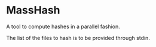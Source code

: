 # MassHash
A tool to compute hashes in a parallel fashion.

The list of the files to hash is to be provided through stdin.
